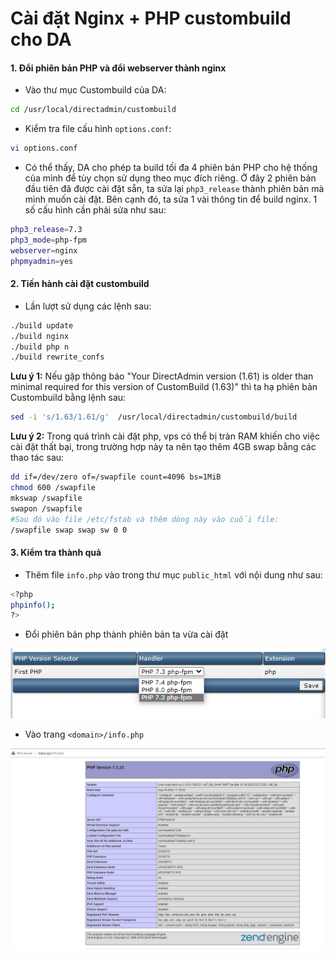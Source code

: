 # Cài đặt Nginx + PHP custombuild cho DA

#### 1. Đổi phiên bản PHP và đổi webserver thành nginx

- Vào thư mục Custombuild của DA:

```sh
cd /usr/local/directadmin/custombuild
```

- Kiểm tra file cấu hình ```options.conf```:

```sh
vi options.conf
```

- Có thể thấy, DA cho phép ta build tối đa 4 phiên bản PHP cho hệ thống của mình để tùy chọn sử dụng theo mục đích riêng. Ở đây 2 phiên bản đầu tiên đã được cài đặt sẵn, ta sửa lại ```php3_release``` thành phiên bản mà mình muốn cài đặt. Bên cạnh đó, ta sửa 1 vài thông tin để build nginx. 1 số cấu hình cần phải sửa như sau:

```sh
php3_release=7.3
php3_mode=php-fpm
webserver=nginx
phpmyadmin=yes
```

#### 2. Tiến hành cài đặt custombuild

- Lần lượt sử dụng các lệnh sau:

```sh
./build update
./build nginx
./build php n
./build rewrite_confs
```

**Lưu ý 1:** Nếu gặp thông báo "Your DirectAdmin version (1.61) is older than minimal required for this version of CustomBuild (1.63)" thì ta hạ phiên bản Custombuild bằng lệnh sau:

```sh
sed -i 's/1.63/1.61/g'  /usr/local/directadmin/custombuild/build
```

**Lưu ý 2:** Trong quá trình cài đặt php, vps có thể bị tràn RAM khiến cho việc cài đặt thất bại, trong trường hợp này ta nên tạo thêm 4GB swap bằng các thao tác sau:

```sh
dd if=/dev/zero of=/swapfile count=4096 bs=1MiB
chmod 600 /swapfile
mkswap /swapfile
swapon /swapfile
#Sau đó vào file /etc/fstab và thêm dòng này vào cuối file:
/swapfile swap swap sw 0 0
```

#### 3. Kiểm tra thành quả

- Thêm file ```info.php``` vào trong thư mục ```public_html``` với nội dung như sau:

```sh
<?php
phpinfo();
?>
```

- Đổi phiên bản php thành phiên bản ta vừa cài đặt

![](./images/change_php_version.png)

- Vào trang ```<domain>/info.php```

![](./images/php_info.png)
